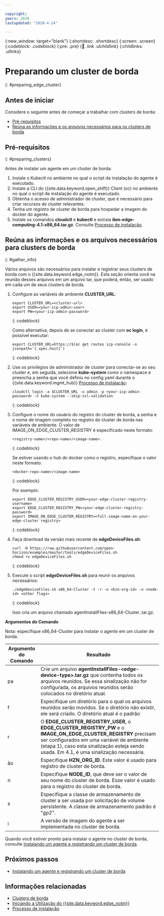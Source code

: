 ```yaml
---

copyright:
years: 2020
lastupdated: "2020-4-24"

---
```


{:new_window: target="blank"}
{:shortdesc: .shortdesc}
{:screen: .screen}
{:codeblock: .codeblock}
{:pre: .pre}
{:child: .link .ulchildlink}
{:childlinks: .ullinks}

# Preparando um cluster de borda
{: #preparing_edge_cluster}

## Antes de iniciar

Considere o seguinte antes de começar a trabalhar com clusters de borda:

* [Pré-requisitos](#preparing_clusters)
* [Reúna as informações e os arquivos necessários para os clusters de borda](#gather_info)

## Pré-requisitos
{: #preparing_clusters}

Antes de instalar um agente em um cluster de borda:

1. Instale o Kubectl no ambiente no qual o script de instalação do agente é executado.
2. Instale a CLI do {{site.data.keyword.open_shift}} Client (oc) no ambiente no qual o script de instalação do agente é executado.
3. Obtenha o acesso de administrador de cluster, que é necessário para criar recursos de cluster relevantes.
4. Tenha um registro de cluster de borda para hospedar a imagem do docker do agente.
5. Instale os comandos **cloudctl** e **kubectl** e extraia **ibm-edge-computing-4.1-x86_64.tar.gz**. Consulte [Processo de instalação](../installing/install.md#process).

## Reúna as informações e os arquivos necessários para clusters de borda
{: #gather_info}

Vários arquivos são necessários para instalar e registrar seus clusters de borda com o {{site.data.keyword.edge_notm}}. Esta
seção orienta você na reunião desses arquivos em um arquivo tar, que poderá, então, ser usado em cada um de seus clusters de borda.

1. Configure as variáveis de ambiente **CLUSTER_URL**:

    ```
    export CLUSTER_URL=<cluster-url>
   export USER=<your-icp-admin-user>
   export PW=<your-icp-admin-password>
    ```
    {: codeblock}

    Como alternativa, depois de se conectar ao cluster com **oc login**, é possível executar:

    ```
    export CLUSTER_URL=https://$(oc get routes icp-console -o jsonpath='{.spec.host}')
    ```
    {: codeblock}
    
2. Use os privilégios de administrador de cluster para conectar-se ao seu cluster e, em seguida, selecione **kube-system** como o namespace e preencha a senha que você definiu no config.yaml durante o {{site.data.keyword.mgmt_hub}} [Processo de instalação](../installing/install.md#process):

    ```
    cloudctl login -a $CLUSTER_URL -u admin -p <your-icp-admin-password> -n kube-system --skip-ssl-validation
    ```
    {: codeblock}    

3. Configure o nome do usuário do registro do cluster de borda, a senha e o nome de imagem completo no registro do cluster de borda nas variáveis de ambiente. O valor de IMAGE_ON_EDGE_CLUSTER_REGISTRY é especificado neste formato:

    ```
    <registry-name>/<repo-name>/<image-name>.
    ```
    {: codeblock} 

    Se estiver usando o hub do docker como o registro, especifique o valor neste formato:
    
    ```
    <docker-repo-name>/<image-name>
    ```
    {: codeblock}
    
    Por exemplo:
    
    ```
    export EDGE_CLUSTER_REGISTRY_USER=<your-edge-cluster-registry-username>
    export EDGE_CLUSTER_REGISTRY_PW=<your-edge-cluster-registry-password>
    export IMAGE_ON_EDGE_CLUSTER_REGISTRY=<full-image-name-on-your-edge-cluster registry>
    ```
    {: codeblock}
    
4. Faça download da versão mais recente de **edgeDeviceFiles.sh**:

   ```
   curl -O https://raw.githubusercontent.com/open-horizon/examples/master/tools/edgeDeviceFiles.sh
   chmod +x edgeDeviceFiles.sh
   ```
   {: codeblock}

5. Execute o script **edgeDeviceFiles.sh** para reunir os arquivos necessários:

   ```
   ./edgeDeviceFiles.sh x86_64-Cluster -t -r -o <hzn-org-id> -n <node-id> <other flags>
   ```
   {: codeblock}
    
   Isso cria um arquivo chamado agentInstallFiles-x86_64-Cluster..tar.gz. 
    
**Argumentos do Comando**
   
Nota: especifique x86_64-Cluster para instalar o agente em um cluster de borda.
   
|Argumento do Comando|Resultado|
|-----------------|------|
|pa                |Crie um arquivo **agentInstallFiles-&lt;edge-device-type&gt;.tar.gz** que contenha todos os arquivos reunidos. Se essa sinalização não for configurada, os arquivos reunidos serão colocados no diretório atual.|
|f                |Especifique um diretório para o qual os arquivos reunidos serão movidos. Se o diretório não existir, ele será criado. O diretório atual é o padrão|
|r                |O **EDGE_CLUSTER_REGISTRY_USER**, o **EDGE_CLUSTER_REGISTRY_PW** e o **IMAGE_ON_EDGE_CLUSTER_REGISTRY** precisam ser configurados em uma variável de ambiente (etapa 1), caso esta sinalização esteja sendo usada. Em 4.1, é uma sinalização necessária.|
|ão                |Especifique **HZN_ORG_ID**. Este valor é usado para registro de cluster de borda.|
|n                |Especifique **NODE_ID**, que deve ser o valor de seu nome do cluster de borda. Esse valor é usado para o registro do cluster de borda.|
|s                |Especifique a classe de armazenamento de cluster a ser usada por solicitação de volume persistente. A classe de armazenamento padrão é "gp2".|
|i                |A versão de imagem do agente a ser implementada no cluster de borda.|


Quando você estiver pronto para instalar o agente no cluster de borda, consulte [Instalando um agente e registrando um cluster de borda](importing_clusters.md).

<!--DELETE DOWN TO    
   The following flags are only supported for x86_64-Cluster:

    * **-r**: specify edge cluster registry if edge cluster is not using Openshift image registry. "EDGE_CLUSTER_REGISTRY_USER", "EDGE_CLUSTER_REGISTRY_PW" and "EDGE_CLUSTER_REGISTRY_REPONAME" need to be set in environment variable (step 1) if using this flag.
    * **-s**: specify cluster storage class to be used by persistent volume claim. Default storage class is "gp2".
    * **-i**: agent image version to be deployed on edge cluster
    * **-o**: specify HZN_ORG_ID. This value is used for edge cluster registration.
    * **-n**: specify NODE_ID. NODE_ID should be the value of your edge cluster name. This value is used for edge cluster registration. 

4. The command in the previous step creates a file that is called **agentInstallFiles-&lt;edge-device-type&gt;.tar.gz**. If you have other types of edge devices (different architectures), repeat the previous step for each type.

5. Take note of the API key that was created and displayed by the **edgeDeviceFiles.sh** command.

6. Now that you are logged in via **cloudctl**, if you need to create additional API keys for users to use with the {{site.data.keyword.horizon}} **hzn** command:

   ```
   cloudctl iam api-key-create "<choose-an-api-key-name>" -d "<choose-an-api-key-description>"
   ```
   {: codeblock}

   In the output of the command look for the key value in the line that starts with **API Key** and save the key value for future use.

7. When you are ready to set up edge devices, follow [Getting started using {{site.data.keyword.edge_devices_notm}}](../getting_started/getting_started.md).

Lily - is the pointer in step 7 above still correct?-->

## Próximos passos

* [Instalando um agente e registrando um cluster de borda](importing_clusters.md)

## Informações relacionadas

* [Clusters de borda](edge_clusters.md)
* [Iniciando a Utilização do {{site.data.keyword.edge_notm}}](../getting_started/getting_started.md)
* [Processo de instalação](../installing/install.md#process)
